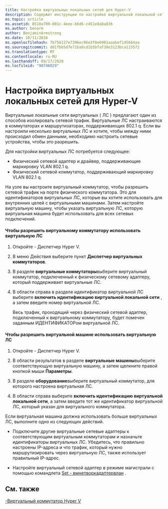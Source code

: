 ```yaml
---
title: Настройка виртуальных локальных сетей для Hyper-V
description: Содержит инструкции по настройке виртуальной локальной сети (VLAN) для использования виртуальными машинами на узле Hyper-V.
ms.topic: article
ms.assetid: 8510a709-001c-4eee-b6d6-c451e8a8a836
ms.author: benarm
author: BenjaminArmstrong
ms.date: 10/11/2016
ms.openlocfilehash: 7b756127e7396ec96e3f8e6901aaabef1d5664aa
ms.sourcegitcommit: dd1fbb5d7e71ba8cd1b5bfaf38e3123bca115572
ms.translationtype: MT
ms.contentlocale: ru-RU
ms.lasthandoff: 09/17/2020
ms.locfileid: "90746029"
---
```

# <a name="configure-virtual-local-area-networks-for-hyper-v"></a>Настройка виртуальных локальных сетей для Hyper-V
Виртуальные локальные сети виртуальных \( ЛС \) предлагают один из способов изолировать сетевой трафик. Виртуальные ЛС настраиваются в коммутаторах и маршрутизаторах, поддерживающих 802.1 q. Если вы настроили несколько виртуальных ЛС и хотите, чтобы между ними происходил обмен данными, необходимо настроить сетевые устройства, чтобы это разрешить.

Для настройки виртуальных ЛС потребуется следующее:

- Физический сетевой адаптер и драйвер, поддерживающие маркировку VLAN 802.1 q.
- Физический сетевой коммутатор, поддерживающий маркировку VLAN 802.1 q.

На узле вы настроите виртуальный коммутатор, чтобы разрешить сетевой трафик на порте физического коммутатора. Это для идентификаторов виртуальных ЛС, которые вы хотите использовать для внутренних целей с виртуальными машинами. Затем настройте виртуальную машину, чтобы указать виртуальную ЛС, которую виртуальная машина будет использовать для всех сетевых подключений.

#### <a name="to-allow-a-virtual-switch-to-use-a-vlan"></a>Чтобы разрешить виртуальному коммутатору использовать виртуальную ЛС

1. Откройте \- Диспетчер Hyper V.

2. В меню Действия выберите пункт **Диспетчер виртуальных коммутаторов**.

3. В разделе **виртуальные коммутаторы**выберите виртуальный коммутатор, подключенный к физическому сетевому адаптеру, который поддерживает виртуальные ЛС.

4. В области справа в разделе идентификатор виртуальной ЛС выберите **включить идентификацию виртуальной локальной сети** , а затем введите номер виртуальной ЛС.

    Весь трафик, проходящий через физический сетевой адаптер, подключенный к виртуальному коммутатору, будет помечен заданным ИДЕНТИФИКАТОРом виртуальной ЛС.

#### <a name="to-allow-a-virtual-machine-to-use-a-vlan"></a>Чтобы разрешить виртуальной машине использовать виртуальную ЛС

1. Откройте \- Диспетчер Hyper V.

2. В области результатов в разделе **виртуальные машины**выберите соответствующую виртуальную машину, а затем щелкните правой кнопкой мыши **Параметры**.

3. В разделе **оборудование**выберите виртуальный коммутатор, для которого настроена виртуальная ЛС.

4. В области справа выберите **включить идентификацию виртуальной локальной сети**, а затем введите тот же идентификатор виртуальной ЛС, который указан для виртуального коммутатора.

Если виртуальная машина должна использовать больше виртуальных ЛС, выполните одно из следующих действий.

- Подключите другие виртуальные сетевые адаптеры к соответствующим виртуальным коммутаторам и назначьте идентификаторы виртуальных ЛС. Убедитесь, что правильно настроены IP-адреса и что трафик, который нужно маршрутизировать через виртуальную ЛС, также использует правильный IP-адрес.

- Настройте виртуальный сетевой адаптер в режиме магистрали с помощью командлета [Set \- вмнетворкадаптервлан](/powershell/module/hyper-v/set-vmnetworkadaptervlan?view=win10-ps) .

## <a name="see-also"></a>См. также

[\-Виртуальный коммутатор Hyper V](../../hyper-v-virtual-switch/hyper-v-virtual-switch.md)
